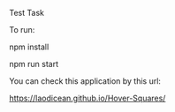 Test Task

To run: 

npm install

npm run start

You can check this application by this url:

https://laodicean.github.io/Hover-Squares/